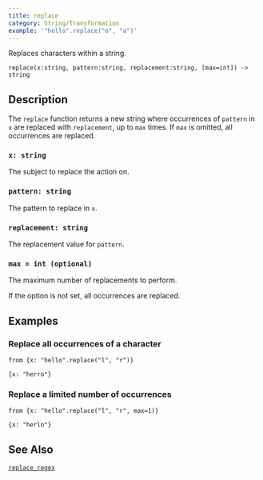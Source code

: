 ```yaml
---
title: replace
category: String/Transformation
example: '"hello".replace("o", "a")'
---
```


Replaces characters within a string.

```tql
replace(x:string, pattern:string, replacement:string, [max=int]) -> string
```

## Description

The `replace` function returns a new string where occurrences of `pattern` in `x`
are replaced with `replacement`, up to `max` times. If `max` is omitted, all
occurrences are replaced.

### `x: string`

The subject to replace the action on.

### `pattern: string`

The pattern to replace in `x`.

### `replacement: string`

The replacement value for `pattern`.

### `max = int (optional)`

The maximum number of replacements to perform.

If the option is not set, all occurrences are replaced.

## Examples

### Replace all occurrences of a character

```tql
from {x: "hello".replace("l", "r")}
```

```tql
{x: "herro"}
```

### Replace a limited number of occurrences

```tql
from {x: "hello".replace("l", "r", max=1)}
```

```tql
{x: "herlo"}
```

## See Also

[`replace_regex`](/reference/functions/replace_regex)
